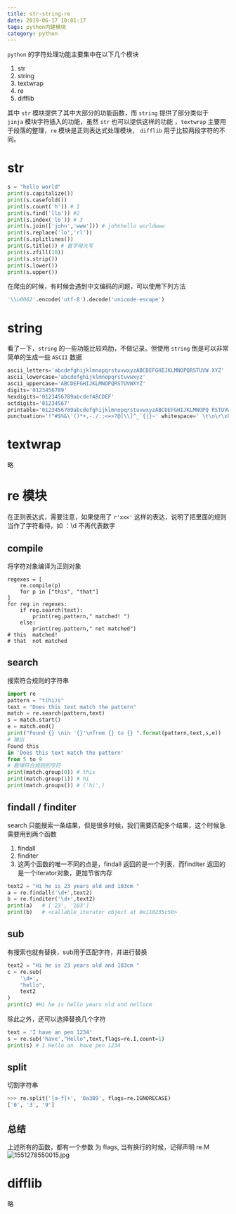 ```yaml
---
title: str-string-re
date: 2019-06-17 10:01:17
tags: python内建模块
category: python
---
```

`python` 的字符处理功能主要集中在以下几个模块

1. str
1. string
1. textwrap
1. re
1. difflib

其中 `str` 模块提供了其中大部分的功能函数，而 `string` 提供了部分类似于 `jinja` 模块字符插入的功能，虽然 `str` 也可以提供这样的功能 ，`textwrap` 主要用于段落的整理，`re` 模块是正则表达式处理模块， `difflib` 用于比较两段字符的不同。


# str 

```python
s = "hello world"
print(s.capitalize())
print(s.casefold()) 
print(s.count('h')) # 1
print(s.find('llo')) #2
print(s.index('lo')) # 3
print(s.join(['john','www'])) # johnhello worldwww
print(s.replace('lo','rl'))
print(s.splitlines())
print(s.title()) # 首字母大写
print(s.zfill(10))
print(s.strip()) 
print(s.lower())
print(s.upper())
```

在爬虫的时候，有时候会遇到中文编码的问题，可以使用下列方法
```python
'\\u0062'.encode('utf-8').decode('unicode-escape')
```


# string
看了一下，`string` 的一些功能比较鸡肋，不做记录。但使用 `string` 倒是可以非常简单的生成一些 `ASCII` 数据 
```python
ascii_letters='abcdefghijklmnopqrstuvwxyzABCDEFGHIJKLMNOPQRSTUVW XYZ'
ascii_lowercase='abcdefghijklmnopqrstuvwxyz'
ascii_uppercase='ABCDEFGHIJKLMNOPQRSTUVWXYZ'
digits='0123456789'
hexdigits='0123456789abcdefABCDEF'
octdigits='01234567'
printable='0123456789abcdefghijklmnopqrstuvwxyzABCDEFGHIJKLMNOPQ RSTUVWXYZ!"#$%&\'()*+,-./:;<=>?@[\\]^_`{|}~ \t\n\r\x0b\x0c'
punctuation='!"#$%&\'()*+,-./:;<=>?@[\\]^_`{|}~' whitespace=' \t\n\r\x0b\x0c'
```

# textwrap
略

# re 模块

在正则表达式，需要注意，如果使用了 `r'xxx'` 这样的表达，说明了把里面的规则当作了字符看待，如 ：\d 不再代表数字


## compile

将字符对象编译为正则对象

```
regexes = [
    re.compile(p)
    for p in ["this", "that"]
]
for reg in regexes:
    if reg.search(text):
        print(reg.pattern," matched! ")
    else:
        print(reg.pattern," not matched")
# this  matched! 
# that  not matched
```


## search

搜索符合规则的字符串

```python
import re
pattern = "t(hi)s"
text = "Does this text match the pattern"
match = re.search(pattern,text)
s = match.start()
e = match.end()
print("Found {} \nin '{}'\nfrom {} to {} ".format(pattern,text,s,e))
# 输出
Found this 
in 'Does this text match the pattern'
from 5 to 9 
# 取得符合规则的字符
print(match.group(0)) # this
print(match.group(1)) # hi
print(match.groups()) # ('hi',)
```


## findall / finditer

search 只能搜索一条结果，但是很多时候，我们需要匹配多个结果，这个时候急需要用到两个函数

1. findall
2. finditer
2. 这两个函数的唯一不同的点是，findall 返回的是一个列表，而finditer 返回的是一个iterator对象，更加节省内存

```python
text2 = "Hi he is 23 years old and 183cm "
a = re.findall('\d+',text2)
b = re.finditer('\d+',text2)
print(a)   # ['23', '183']
print(b)   # <callable_iterator object at 0x110235c50>
```


## sub

有搜索也就有替换，sub用于匹配字符，并进行替换

```python
text2 = "Hi he is 23 years old and 183cm "
c = re.sub(
    '\d+',
    "hello",
    text2
)
print(c) #Hi he is hello years old and hellocm
```

除此之外，还可以选择替换几个字符

```python
text = 'I have an pen 1234'
s = re.sub('have',"Hello",text,flags=re.I,count=1)
print(s) # I Hello an  have pen 1234
```


## split

切割字符串

```python
>>> re.split('[a-f]+', '0a3B9', flags=re.IGNORECASE)
['0', '3', '9']
```


## 总结

上述所有的函数，都有一个参数 为 flags, 当有换行的时候，记得声明 re.M<br />
![1551278550015.jpg](https://cdn.nlark.com/yuque/0/2019/jpeg/290091/1552533752084-e601ecd3-a4b3-4eb8-ab20-097b9069a177.jpeg#align=left&display=inline&height=346&name=1551278550015.jpg&originHeight=386&originWidth=832&size=52243&status=done&width=746)


# difflib
略
